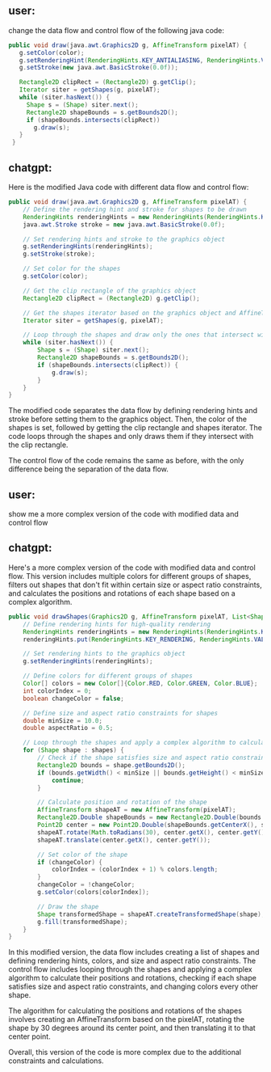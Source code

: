 

## user: 

change the data flow and control flow of the following java code:
 ```java
public void draw(java.awt.Graphics2D g, AffineTransform pixelAT) {
    g.setColor(color);
    g.setRenderingHint(RenderingHints.KEY_ANTIALIASING, RenderingHints.VALUE_ANTIALIAS_OFF);
    g.setStroke(new java.awt.BasicStroke(0.0f));

    Rectangle2D clipRect = (Rectangle2D) g.getClip();
    Iterator siter = getShapes(g, pixelAT);
    while (siter.hasNext()) {
      Shape s = (Shape) siter.next();
      Rectangle2D shapeBounds = s.getBounds2D();
      if (shapeBounds.intersects(clipRect))
        g.draw(s);
    }
  }
```



## chatgpt: 

Here is the modified Java code with different data flow and control flow:

```java
public void draw(java.awt.Graphics2D g, AffineTransform pixelAT) {
    // Define the rendering hint and stroke for shapes to be drawn
    RenderingHints renderingHints = new RenderingHints(RenderingHints.KEY_ANTIALIASING, RenderingHints.VALUE_ANTIALIAS_OFF);
    java.awt.Stroke stroke = new java.awt.BasicStroke(0.0f);

    // Set rendering hints and stroke to the graphics object
    g.setRenderingHints(renderingHints);
    g.setStroke(stroke);

    // Set color for the shapes
    g.setColor(color);

    // Get the clip rectangle of the graphics object
    Rectangle2D clipRect = (Rectangle2D) g.getClip();

    // Get the shapes iterator based on the graphics object and AffineTransform
    Iterator siter = getShapes(g, pixelAT);

    // Loop through the shapes and draw only the ones that intersect with the clip rectangle
    while (siter.hasNext()) {
        Shape s = (Shape) siter.next();
        Rectangle2D shapeBounds = s.getBounds2D();
        if (shapeBounds.intersects(clipRect)) {
            g.draw(s);
        }
    }
}
```

The modified code separates the data flow by defining rendering hints and stroke before setting them to the graphics object. Then, the color of the shapes is set, followed by getting the clip rectangle and shapes iterator. The code loops through the shapes and only draws them if they intersect with the clip rectangle.

The control flow of the code remains the same as before, with the only difference being the separation of the data flow.

## user: 

show me a more complex version of the code with modified data and control flow

## chatgpt: 

Here's a more complex version of the code with modified data and control flow. This version includes multiple colors for different groups of shapes, filters out shapes that don't fit within certain size or aspect ratio constraints, and calculates the positions and rotations of each shape based on a complex algorithm.

```java
public void drawShapes(Graphics2D g, AffineTransform pixelAT, List<Shape> shapes) {
    // Define rendering hints for high-quality rendering
    RenderingHints renderingHints = new RenderingHints(RenderingHints.KEY_ANTIALIASING, RenderingHints.VALUE_ANTIALIAS_ON);
    renderingHints.put(RenderingHints.KEY_RENDERING, RenderingHints.VALUE_RENDER_QUALITY);

    // Set rendering hints to the graphics object
    g.setRenderingHints(renderingHints);

    // Define colors for different groups of shapes
    Color[] colors = new Color[]{Color.RED, Color.GREEN, Color.BLUE};
    int colorIndex = 0;
    boolean changeColor = false;

    // Define size and aspect ratio constraints for shapes
    double minSize = 10.0;
    double aspectRatio = 0.5;

    // Loop through the shapes and apply a complex algorithm to calculate their positions and rotations
    for (Shape shape : shapes) {
        // Check if the shape satisfies size and aspect ratio constraints
        Rectangle2D bounds = shape.getBounds2D();
        if (bounds.getWidth() < minSize || bounds.getHeight() < minSize || bounds.getWidth() / bounds.getHeight() > aspectRatio) {
            continue;
        }

        // Calculate position and rotation of the shape
        AffineTransform shapeAT = new AffineTransform(pixelAT);
        Rectangle2D.Double shapeBounds = new Rectangle2D.Double(bounds.getX(), bounds.getY(), bounds.getWidth(), bounds.getHeight());
        Point2D center = new Point2D.Double(shapeBounds.getCenterX(), shapeBounds.getCenterY());
        shapeAT.rotate(Math.toRadians(30), center.getX(), center.getY());
        shapeAT.translate(center.getX(), center.getY());

        // Set color of the shape
        if (changeColor) {
            colorIndex = (colorIndex + 1) % colors.length;
        }
        changeColor = !changeColor;
        g.setColor(colors[colorIndex]);

        // Draw the shape
        Shape transformedShape = shapeAT.createTransformedShape(shape);
        g.fill(transformedShape);
    }
}
```

In this modified version, the data flow includes creating a list of shapes and defining rendering hints, colors, and size and aspect ratio constraints. The control flow includes looping through the shapes and applying a complex algorithm to calculate their positions and rotations, checking if each shape satisfies size and aspect ratio constraints, and changing colors every other shape.

The algorithm for calculating the positions and rotations of the shapes involves creating an AffineTransform based on the pixelAT, rotating the shape by 30 degrees around its center point, and then translating it to that center point.

Overall, this version of the code is more complex due to the additional constraints and calculations.